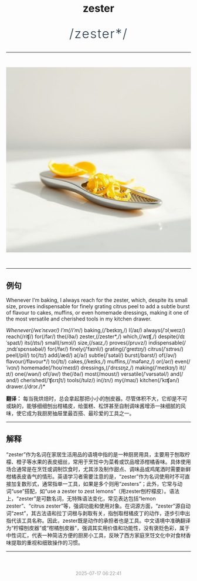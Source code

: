 <div align="center">

# zester

<div style="margin: 30px 0;">
<h1 style="font-size: 2.5em; font-weight: 300; letter-spacing: 2px; margin: 0; color: #2c3e50;">
/zester*/
</h1>
</div>

</div>

---

<div align="center" style="margin: 40px 0;">

![zester](images/zester.png)

</div>

---

## 例句

Whenever I’m baking, I always reach for the zester, which, despite its small size, proves indispensable for finely grating citrus peel to add a subtle burst of flavour to cakes, muffins, or even homemade dressings, making it one of the most versatile and cherished tools in my kitchen drawer.

*Whenever(/wɛˈnɛvər/) I’m(/i’m*/) baking,(/ˈbeɪkɪŋ,/) I(/aɪ/) always(/ˈɔlˌweɪz/) reach(/riʧ/) for(/fər/) the(/ðə/) zester,(/zester*,/) which,(/wɪʧ,/) despite(/dɪˈspaɪt/) its(/ɪts/) small(/smɔl/) size,(/saɪz,/) proves(/pruvz/) indispensable(/ˌɪndɪˈspɛnsəbəl/) for(/fər/) finely(/ˈfaɪnli/) grating(/ˈgreɪtɪŋ/) citrus(/ˈsɪtrəs/) peel(/pil/) to(/tɪ/) add(/æd/) a(/ə/) subtle(/ˈsətəl/) burst(/bərst/) of(/əv/) flavour(/flavour*/) to(/tɪ/) cakes,(/keɪks,/) muffins,(/ˈməfənz,/) or(/ər/) even(/ˈivɪn/) homemade(/ˈhoʊˈmeɪd/) dressings,(/ˈdrɛsɪŋz,/) making(/ˈmeɪkɪŋ/) it(/ɪt/) one(/wən/) of(/əv/) the(/ðə/) most(/moʊst/) versatile(/ˈvərsətəl/) and(/ənd/) cherished(/ˈʧɛrɪʃt/) tools(/tulz/) in(/ɪn/) my(/maɪ/) kitchen(/ˈkɪʧən/) drawer.(/drɔr./)*

**翻译：** 每当我烘焙时，总会拿起那把小小的刨皮器。尽管体积不大，它却是不可或缺的，能够细细刨出柑橘皮，给蛋糕、松饼甚至自制调味酱增添一抹细腻的风味，使它成为我厨房抽屉里最百搭、最珍爱的工具之一。

---

## 解释

“zester”作为名词在家居生活用品的语境中指的是一种厨房用具，主要用于刨取柠檬、橙子等水果的表皮细丝，常用于烹饪中为菜肴或饮品增添柑橘香味。具体使用场合通常是在烹饪或调制饮食时，尤其涉及制作甜点、调味品或鸡尾酒时需要新鲜柑橘表皮香气的情形。英语学习者需要注意的是，“zester”作为名词使用时不可直接加复数形式，通常指单一工具，如果是多个则用“zesters”；此外，它常与动词“use”搭配，如“use a zester to zest lemons”（用zester刨柠檬皮）。语法上，“zester”是可数名词，无特殊语法变化，常见表达包括“lemon zester”、“citrus zester”等，强调功能和使用对象。在词源方面，“zester”源自动词“zest”，其古法语和拉丁词根与剥取有关，指刨取柑橘皮丁的动作，逐步引申出指代该工具名称。因此，zester既是动作的承担者也是工具。中文语境中准确翻译为“柠檬刨皮器”或“柑橘刨皮器”，强调其实用价值和功能性，没有褒贬色彩，属于中性词汇，代表一种简洁方便的厨房小工具，反映了西方家庭烹饪文化中对食材香味提取的重视和细致操作的习惯。


---

<div align="center" style="margin-top: 50px;">
<small style="color: #999; font-size: 0.9em;">2025-07-17 06:22:41</small>
</div>
